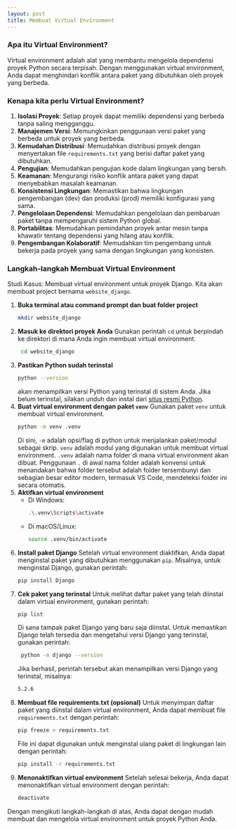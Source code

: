 ```yaml
---
layout: post
title: Membuat Virtual Environment
---
```

### Apa itu Virtual Environment?
Virtual environment adalah alat yang membantu mengelola dependensi proyek Python secara terpisah. Dengan menggunakan virtual environment, Anda dapat menghindari konflik antara paket yang dibutuhkan oleh proyek yang berbeda.

### Kenapa kita perlu Virtual Environment?
1. **Isolasi Proyek**: Setiap proyek dapat memiliki dependensi yang berbeda tanpa saling mengganggu.
2. **Manajemen Versi**: Memungkinkan penggunaan versi paket yang berbeda untuk proyek yang berbeda.
3. **Kemudahan Distribusi**: Memudahkan distribusi proyek dengan menyertakan file `requirements.txt` yang berisi daftar paket yang dibutuhkan.
4. **Pengujian**: Memudahkan pengujian kode dalam lingkungan yang bersih.
5. **Keamanan**: Mengurangi risiko konflik antara paket yang dapat menyebabkan masalah keamanan.
6. **Konsistensi Lingkungan**: Memastikan bahwa lingkungan pengembangan (dev) dan produksi (prod) memiliki konfigurasi yang sama.
7. **Pengelolaan Dependensi**: Memudahkan pengelolaan dan pembaruan paket tanpa mempengaruhi sistem Python global.
8. **Portabilitas**: Memudahkan pemindahan proyek antar mesin tanpa khawatir tentang dependensi yang hilang atau konflik.
9. **Pengembangan Kolaboratif**: Memudahkan tim pengembang untuk bekerja pada proyek yang sama dengan lingkungan yang konsisten.


### Langkah-langkah Membuat Virtual Environment
Studi Kasus: Membuat virtual environment untuk proyek Django. Kita akan membuat project bernama `website_django`.
1. **Buka terminal atau command prompt dan buat folder project**
   ```bash
   mkdir website_django
   ```
2. **Masuk ke direktori proyek Anda**
   Gunakan perintah `cd` untuk berpindah ke direktori di mana Anda ingin membuat virtual environment.
   ```bash
    cd website_django
    ```
3. **Pastikan Python sudah terinstal**
   ```bash
   python --version
   ```
   akan menampilkan versi Python yang terinstal di sistem Anda. Jika belum terinstal, silakan unduh dan instal dari [situs resmi Python](https://www.python.org/downloads/).
4. **Buat virtual environment dengan paket `venv`**
   Gunakan paket `venv` untuk membuat virtual environment.
   ```bash
   python -m venv .venv
   ```
   Di sini, `-m` adalah opsi/flag di python untuk menjalankan paket/modul sebagai skrip. `venv` adalah modul yang digunakan untuk membuat virtual environment. `.venv` adalah nama folder di mana virtual environment akan dibuat. Penggunaan `.` di awal nama folder adalah konvensi untuk menandakan bahwa folder tersebut adalah folder tersembunyi dan sebagian besar editor modern, termasuk VS Code, mendeteksi folder ini secara otomatis.
5. **Aktifkan virtual environment**
   - Di Windows:
     ```bash
     .\.venv\Scripts\activate
     ```
   - Di macOS/Linux:
     ```bash
     source .venv/bin/activate
     ```
6. **Install paket Django**
    Setelah virtual environment diaktifkan, Anda dapat menginstal paket yang dibutuhkan menggunakan `pip`. Misalnya, untuk menginstal Django, gunakan perintah:
    ```bash
    pip install Django
    ```
7. **Cek paket yang terinstal**
   Untuk melihat daftar paket yang telah diinstal dalam virtual environment, gunakan perintah:
   ```bash
   pip list
   ```
   Di sana tampak paket Django yang baru saja diinstal.
   Untuk memastikan Django telah tersedia dan mengetahui versi Django yang terinstal, gunakan perintah:
   ```bash
    python -m django --version
    ```
    Jika berhasil, perintah tersebut akan menampilkan versi Django yang terinstal, misalnya:
    ```bash
    5.2.6
    ```
8. **Membuat file requirements.txt (opsional)**
   Untuk menyimpan daftar paket yang diinstal dalam virtual environment, Anda dapat membuat file `requirements.txt` dengan perintah:
   ```bash
   pip freeze > requirements.txt
   ```
   File ini dapat digunakan untuk menginstal ulang paket di lingkungan lain dengan perintah:
   ```bash
   pip install -r requirements.txt
   ```
9. **Menonaktifkan virtual environment**
   Setelah selesai bekerja, Anda dapat menonaktifkan virtual environment dengan perintah:
   ```bash
   deactivate
   ```

Dengan mengikuti langkah-langkah di atas, Anda dapat dengan mudah membuat dan mengelola virtual environment untuk proyek Python Anda.